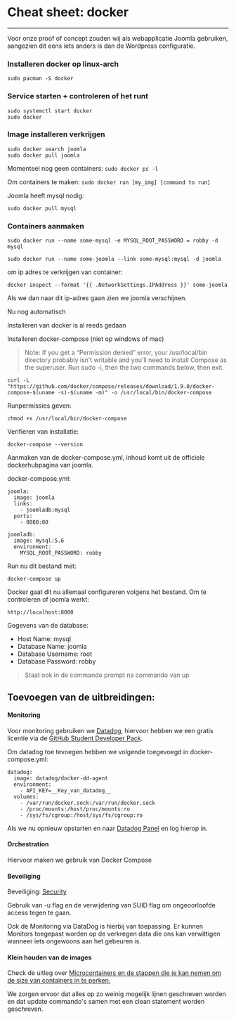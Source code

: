 
# Cheat sheet: docker
----

Voor onze proof of concept zouden wij als webapplicatie Joomla gebruiken, aangezien dit eens iets anders is dan de Wordpress configuratie.

### Installeren docker op linux-arch 

	sudo pacman -S docker

### Service starten + controleren of het runt

	sudo systemctl start docker
	sudo docker

### Image installeren verkrijgen

	sudo docker search joomla
	sudo docker pull joomla

Momenteel nog geen containers: `sudo docker ps -l`

Om containers te maken: `sudo docker run [my_img] [command to run]`

Joomla heeft mysql nodig: 

	sudo docker pull mysql

### Containers aanmaken

	sudo docker run --name some-mysql -e MYSQL_ROOT_PASSWORD = robby -d mysql

	sudo docker run --name some-joomla --link some-mysql:mysql -d joomla

om ip adres te verkrijgen van container: 

	docker inspect --format '{{ .NetworkSettings.IPAddress }}' some-joomla

Als we dan naar dit ip-adres gaan zien we joomla verschijnen.

Nu nog automatisch

Installeren van docker is al reeds gedaan

Installeren docker-compose (niet op windows of mac)

	

> Note: If you get a “Permission denied” error, your /usr/local/bin directory probably isn’t writable and you’ll need to install Compose as the superuser. Run sudo -i, then the two commands below, then exit.

	curl -L "https://github.com/docker/compose/releases/download/1.9.0/docker-compose-$(uname -s)-$(uname -m)" -o /usr/local/bin/docker-compose

Runpermissies geven: 

	chmod +x /usr/local/bin/docker-compose


Verifieren van installatie: 

	docker-compose --version


Aanmaken van de docker-compose.yml, inhoud komt uit de officiele dockerhubpagina van joomla.

docker-compose.yml:

	joomla:
	  image: joomla
	  links:
	    - joomladb:mysql
	  ports:
	    - 8080:80
	
	joomladb:
	  image: mysql:5.6
	  environment:
	    MYSQL_ROOT_PASSWORD: robby

Run nu dit bestand met: 

	docker-compose up 

Docker gaat dit nu allemaal configureren volgens het bestand. Om te controleren of joomla werkt: 

	http://localhost:8080

Gegevens van de database: 

* Host Name: mysql
* Database Name: joomla
* Database Username: root
* Database Password: robby

> Staat ook in de commando prompt na commando van up


## Toevoegen van de uitbreidingen: 


#### Monitoring
Voor monitoring gebruiken we [Datadog](https://www.datadoghq.com/), hiervoor hebben we een gratis licentie via de [GitHub Student Developer Pack](https://education.github.com/pack). 

Om datadog toe tevoegen hebben we volgende toegevoegd in docker-compose.yml: 

	datadog:
	  image: datadog/docker-dd-agent
	  environment:
	    - API_KEY=__Key_van_datadog__
	  volumes:
	    - /var/run/docker.sock:/var/run/docker.sock
	    - /proc/mounts:/host/proc/mounts:ro
	    - /sys/fs/cgroup:/host/sys/fs/cgroup:ro

Als we nu opnieuw opstarten en naar [Datadog Panel](app.datadoghq/screen/integration/docker) en log hierop in.

#### Orchestration

Hiervoor maken we gebruik van Docker Compose


#### Beveiliging
Beveiliging: [Security](https://github.com/HoGentTIN/p3ops-top-kek/blob/master/Opdracht%204%20Docker/Topics.md#security)

Gebruik van -u flag en de verwijdering van SUID flag om ongeoorloofde access tegen te gaan.

Ook de Monitoring via DataDog is hierbij van toepassing. Er kunnen Monitors toegepast worden op de verkregen data die ons kan verwittigen wanneer iets ongewoons aan het gebeuren is.

####  Klein houden van de images
Check de uitleg over [Microcontainers en de stappen die je kan nemen om de size van containers in te perken.](https://github.com/HoGentTIN/p3ops-top-kek/blob/master/Opdracht%204%20Docker/Topics.md#keep-it-small) 

We zorgen ervoor dat alles op zo weinig mogelijk lijnen geschreven worden en dat update commando's samen met een clean statement worden geschreven.





